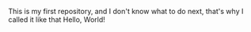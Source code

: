 This is my first repository, and I don't know what to do next, that's why I called it like that
Hello, World!
